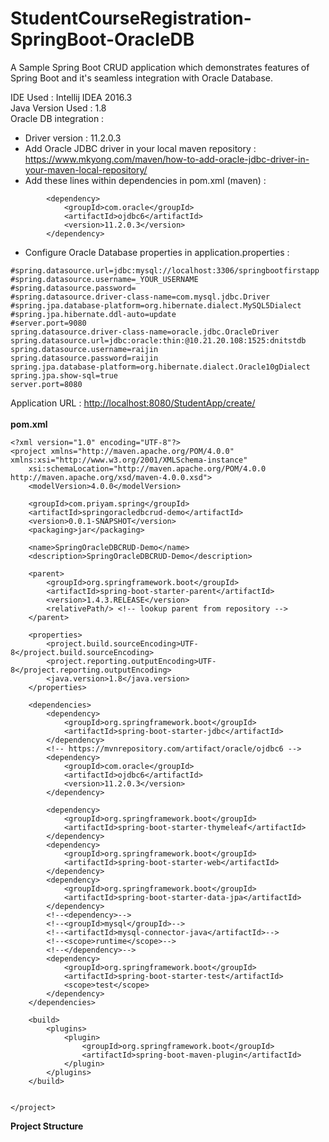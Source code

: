 # StudentCourseRegistration-SpringBoot-OracleDB

A Sample Spring Boot CRUD application which demonstrates features of Spring Boot and it's seamless integration with Oracle Database.

IDE Used : Intellij IDEA 2016.3<br/>
Java Version Used : 1.8<br/>
Oracle DB integration :<br/>
- Driver version : 11.2.0.3<br/>
- Add Oracle JDBC driver in your local maven repository : 
<a href="https://www.mkyong.com/maven/how-to-add-oracle-jdbc-driver-in-your-maven-local-repository/">https://www.mkyong.com/maven/how-to-add-oracle-jdbc-driver-in-your-maven-local-repository/</a><br/>
- Add these lines within dependencies in pom.xml (maven) : <br/>
```
        <dependency>
            <groupId>com.oracle</groupId>
            <artifactId>ojdbc6</artifactId>
            <version>11.2.0.3</version>
        </dependency>
```
- Configure Oracle Database properties in application.properties : <br/>
```
#spring.datasource.url=jdbc:mysql://localhost:3306/springbootfirstapp
#spring.datasource.username=_YOUR_USERNAME
#spring.datasource.password=
#spring.datasource.driver-class-name=com.mysql.jdbc.Driver
#spring.jpa.database-platform=org.hibernate.dialect.MySQL5Dialect
#spring.jpa.hibernate.ddl-auto=update
#server.port=9080
spring.datasource.driver-class-name=oracle.jdbc.OracleDriver
spring.datasource.url=jdbc:oracle:thin:@10.21.20.108:1525:dnitstdb
spring.datasource.username=raijin
spring.datasource.password=raijin
spring.jpa.database-platform=org.hibernate.dialect.Oracle10gDialect
spring.jpa.show-sql=true
server.port=8080
```
Application URL : <a href="http://localhost:8080/StudentApp/create/">http://localhost:8080/StudentApp/create/</a><br/><br/>
<b>pom.xml</b><br/>

```
<?xml version="1.0" encoding="UTF-8"?>
<project xmlns="http://maven.apache.org/POM/4.0.0" xmlns:xsi="http://www.w3.org/2001/XMLSchema-instance"
	xsi:schemaLocation="http://maven.apache.org/POM/4.0.0 http://maven.apache.org/xsd/maven-4.0.0.xsd">
	<modelVersion>4.0.0</modelVersion>

	<groupId>com.priyam.spring</groupId>
	<artifactId>springoracledbcrud-demo</artifactId>
	<version>0.0.1-SNAPSHOT</version>
	<packaging>jar</packaging>

	<name>SpringOracleDBCRUD-Demo</name>
	<description>SpringOracleDBCRUD-Demo</description>

    <parent>
        <groupId>org.springframework.boot</groupId>
        <artifactId>spring-boot-starter-parent</artifactId>
        <version>1.4.3.RELEASE</version>
        <relativePath/> <!-- lookup parent from repository -->
    </parent>

    <properties>
        <project.build.sourceEncoding>UTF-8</project.build.sourceEncoding>
        <project.reporting.outputEncoding>UTF-8</project.reporting.outputEncoding>
        <java.version>1.8</java.version>
    </properties>

    <dependencies>
        <dependency>
            <groupId>org.springframework.boot</groupId>
            <artifactId>spring-boot-starter-jdbc</artifactId>
        </dependency>
        <!-- https://mvnrepository.com/artifact/oracle/ojdbc6 -->
        <dependency>
            <groupId>com.oracle</groupId>
            <artifactId>ojdbc6</artifactId>
            <version>11.2.0.3</version>
        </dependency>

        <dependency>
            <groupId>org.springframework.boot</groupId>
            <artifactId>spring-boot-starter-thymeleaf</artifactId>
        </dependency>
        <dependency>
            <groupId>org.springframework.boot</groupId>
            <artifactId>spring-boot-starter-web</artifactId>
        </dependency>
        <dependency>
            <groupId>org.springframework.boot</groupId>
            <artifactId>spring-boot-starter-data-jpa</artifactId>
        </dependency>
        <!--<dependency>-->
        <!--<groupId>mysql</groupId>-->
        <!--<artifactId>mysql-connector-java</artifactId>-->
        <!--<scope>runtime</scope>-->
        <!--</dependency>-->
        <dependency>
            <groupId>org.springframework.boot</groupId>
            <artifactId>spring-boot-starter-test</artifactId>
            <scope>test</scope>
        </dependency>
    </dependencies>

    <build>
        <plugins>
            <plugin>
                <groupId>org.springframework.boot</groupId>
                <artifactId>spring-boot-maven-plugin</artifactId>
            </plugin>
        </plugins>
    </build>


</project>

```
<b>Project Structure</b>
